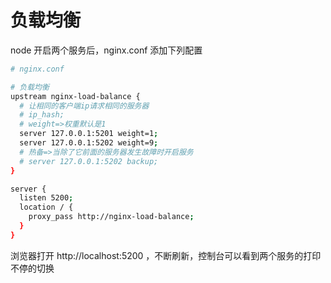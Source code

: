 # 负载均衡

node 开启两个服务后，nginx.conf 添加下列配置

```sh
# nginx.conf

# 负载均衡
upstream nginx-load-balance {
  # 让相同的客户端ip请求相同的服务器
  # ip_hash;
  # weight=>权重默认是1
  server 127.0.0.1:5201 weight=1;
  server 127.0.0.1:5202 weight=9;
  # 热备=>当除了它前面的服务器发生故障时开启服务
  # server 127.0.0.1:5202 backup;
}

server {
  listen 5200;
  location / {
    proxy_pass http://nginx-load-balance;
  }
}
```

浏览器打开 http://localhost:5200 ，不断刷新，控制台可以看到两个服务的打印不停的切换

